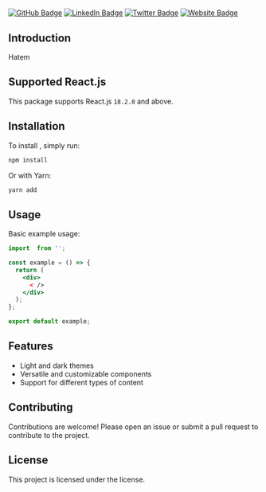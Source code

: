 # 

[![GitHub Badge](https://img.shields.io/badge/GitHub-100000?style=for-the-badge&logo=github&logoColor=white)](https://github.com/CodeNKoffee)
[![LinkedIn Badge](https://img.shields.io/badge/LinkedIn-0077B5?style=for-the-badge&logo=linkedin&logoColor=white)](https://linkedin.com/in/h4temsoliman)
[![Twitter Badge](https://img.shields.io/badge/Twitter-1DA1F2?style=for-the-badge&logo=twitter&logoColor=white)](https://twitter.com/h4temsoliman)
[![Website Badge](https://img.shields.io/badge/website-000000?style=for-the-badge&logo=About.me&logoColor=white)](https://hatemsoliman.dev)

## Introduction

Hatem

## Supported React.js

This package supports React.js `18.2.0` and above.

## Installation

To install , simply run:

```bash
npm install 
```

Or with Yarn:

```bash
yarn add 
```

## Usage

Basic example usage:

```jsx
import  from '';

const example = () => {
  return (
    <div>
      < />
    </div>
  );
};

export default example;
```

## Features

- Light and dark themes
- Versatile and customizable components
- Support for different types of content

## Contributing

Contributions are welcome! Please open an issue or submit a pull request to contribute to the  project.

## License

This project is licensed under the  license.
